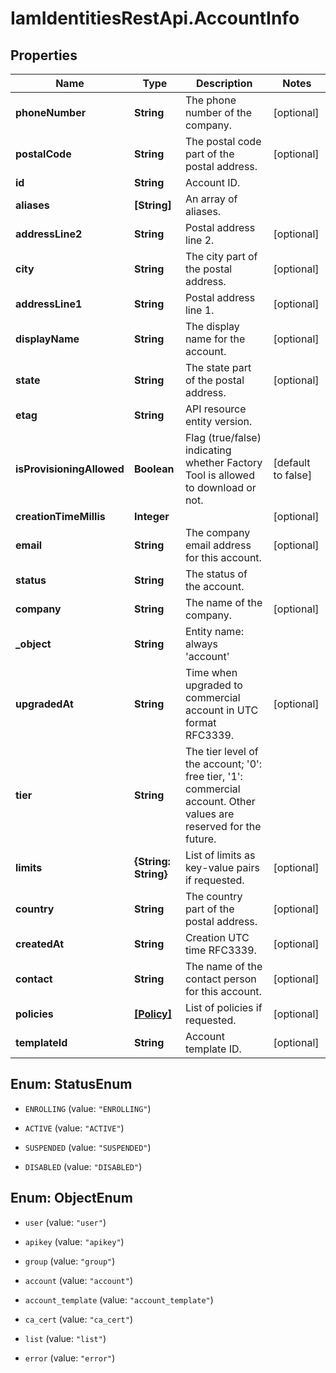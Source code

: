# IamIdentitiesRestApi.AccountInfo

## Properties
Name | Type | Description | Notes
------------ | ------------- | ------------- | -------------
**phoneNumber** | **String** | The phone number of the company. | [optional] 
**postalCode** | **String** | The postal code part of the postal address. | [optional] 
**id** | **String** | Account ID. | 
**aliases** | **[String]** | An array of aliases. | 
**addressLine2** | **String** | Postal address line 2. | [optional] 
**city** | **String** | The city part of the postal address. | [optional] 
**addressLine1** | **String** | Postal address line 1. | [optional] 
**displayName** | **String** | The display name for the account. | [optional] 
**state** | **String** | The state part of the postal address. | [optional] 
**etag** | **String** | API resource entity version. | 
**isProvisioningAllowed** | **Boolean** | Flag (true/false) indicating whether Factory Tool is allowed to download or not. | [default to false]
**creationTimeMillis** | **Integer** |  | [optional] 
**email** | **String** | The company email address for this account. | [optional] 
**status** | **String** | The status of the account. | 
**company** | **String** | The name of the company. | [optional] 
**_object** | **String** | Entity name: always &#39;account&#39; | 
**upgradedAt** | **String** | Time when upgraded to commercial account in UTC format RFC3339. | [optional] 
**tier** | **String** | The tier level of the account; &#39;0&#39;: free tier, &#39;1&#39;: commercial account. Other values are reserved for the future. | 
**limits** | **{String: String}** | List of limits as key-value pairs if requested. | [optional] 
**country** | **String** | The country part of the postal address. | [optional] 
**createdAt** | **String** | Creation UTC time RFC3339. | [optional] 
**contact** | **String** | The name of the contact person for this account. | [optional] 
**policies** | [**[Policy]**](Policy.md) | List of policies if requested. | [optional] 
**templateId** | **String** | Account template ID. | [optional] 


<a name="StatusEnum"></a>
## Enum: StatusEnum


* `ENROLLING` (value: `"ENROLLING"`)

* `ACTIVE` (value: `"ACTIVE"`)

* `SUSPENDED` (value: `"SUSPENDED"`)

* `DISABLED` (value: `"DISABLED"`)




<a name="ObjectEnum"></a>
## Enum: ObjectEnum


* `user` (value: `"user"`)

* `apikey` (value: `"apikey"`)

* `group` (value: `"group"`)

* `account` (value: `"account"`)

* `account_template` (value: `"account_template"`)

* `ca_cert` (value: `"ca_cert"`)

* `list` (value: `"list"`)

* `error` (value: `"error"`)




